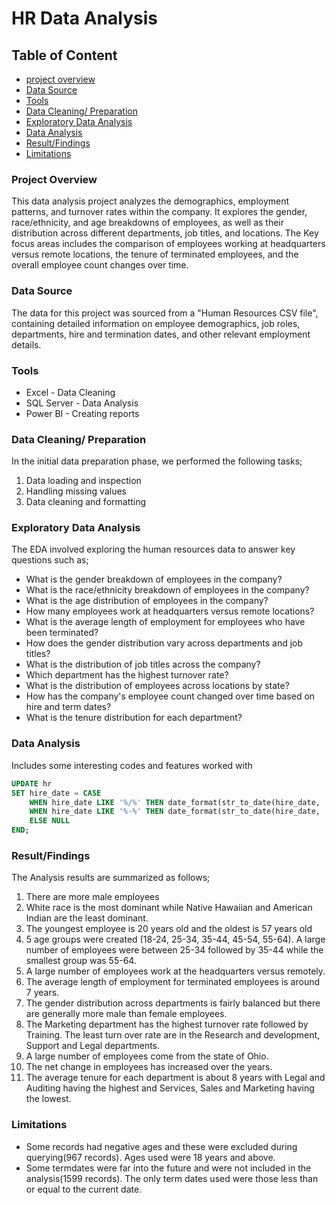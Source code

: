 # HR Data Analysis
## Table of Content 
- [project overview](#project-overview)
- [Data Source](#data-source)
- [Tools](#tools)
- [Data Cleaning/ Preparation](#data-cleaning/-preparation)
- [Exploratory Data Analysis](#exploratory-data-analysis)
- [Data Analysis](#data-analysis)
- [Result/Findings](#result/findings)
- [Limitations](#limitations)


### Project Overview
This data analysis project analyzes the demographics, employment patterns, and turnover rates within the company. It explores the gender, race/ethnicity, and age breakdowns of employees, as well as their distribution across different departments, job titles, and locations. The Key focus areas includes the comparison of employees working at headquarters versus remote locations, the tenure of terminated employees, and the overall employee count changes over time. 

### Data Source
The data for this project was sourced from a "Human Resources CSV file", containing detailed information on employee demographics, job roles, departments, hire and termination dates, and other relevant employment details.

### Tools 

- Excel - Data Cleaning 
- SQL Server - Data Analysis
- Power BI - Creating reports

### Data Cleaning/ Preparation 

In the initial data preparation phase, we performed the following tasks;
1. Data loading and inspection
2. Handling missing values
3. Data cleaning and formatting

### Exploratory Data Analysis 

The EDA involved exploring the human resources data to answer key questions such as;
-  What is the gender breakdown of employees in the company?
-  What is the race/ethnicity breakdown of employees in the company?
-  What is the age distribution of employees in the company?
-  How many employees work at headquarters versus remote locations?
-  What is the average length of employment for employees who have been terminated?
-  How does the gender distribution vary across departments and job titles?
-  What is the distribution of job titles across the company?
-  Which department has the highest turnover rate?
-  What is the distribution of employees across locations by state?
-  How has the company's employee count changed over time based on hire and term dates?
-  What is the tenure distribution for each department?


### Data Analysis 
Includes some interesting codes and features worked with 

```Sql
UPDATE hr
SET hire_date = CASE
	WHEN hire_date LIKE '%/%' THEN date_format(str_to_date(hire_date, '%m/%d/%Y'), '%Y-%m-%d')
    WHEN hire_date LIKE '%-%' THEN date_format(str_to_date(hire_date, '%m-%d-%Y'), '%Y-%m-%d')
    ELSE NULL
END;
```

### Result/Findings 
The Analysis results are summarized as follows; 

1. There are more male employees
2. White race is the most dominant while Native Hawaiian and American Indian are the least dominant.
3. The youngest employee is 20 years old and the oldest is 57 years old
4. 5 age groups were created (18-24, 25-34, 35-44, 45-54, 55-64). A large number of employees were between 25-34 followed by 35-44 while the smallest group was 55-64.
5. A large number of employees work at the headquarters versus remotely.
6. The average length of employment for terminated employees is around 7 years.
7. The gender distribution across departments is fairly balanced but there are generally more male than female employees.
8. The Marketing department has the highest turnover rate followed by Training. The least turn over rate are in the Research and development, Support and Legal departments.
9. A large number of employees come from the state of Ohio.
10. The net change in employees has increased over the years.
11. The average tenure for each department is about 8 years with Legal and Auditing having the highest and Services, Sales and Marketing having the lowest.

### Limitations 
- Some records had negative ages and these were excluded during querying(967 records). Ages used were 18 years and above.
- Some termdates were far into the future and were not included in the analysis(1599 records). The only term dates used were those less than or equal to the current date.



